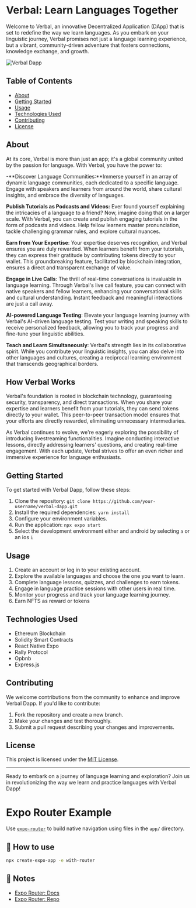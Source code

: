 # Verbal: Learn Languages Together

Welcome to Verbal, an innovative Decentralized Application (DApp) that is set to redefine the way we learn languages. As you embark on your linguistic journey, Verbal promises not just a language learning experience, but a vibrant, community-driven adventure that fosters connections, knowledge exchange, and growth.

![Verbal Dapp](/images/verbal-dapp-screenshot.png)

## Table of Contents

- [About](#About)
- [Getting Started](#getting-started)
- [Usage](#usage)
- [Technologies Used](#technologies-used)
- [Contributing](#contributing)
- [License](#license)

## About

At its core, Verbal is more than just an app; it's a global community united by the passion for language. With Verbal, you have the power to:

-**Discover Language Communities:**Immerse yourself in an array of dynamic language communities, each dedicated to a specific language. Engage with speakers and learners from around the world, share cultural insights, and embrace the diversity of languages.

**Publish Tutorials as Podcasts and Videos:** Ever found yourself explaining the intricacies of a language to a friend? Now, imagine doing that on a larger scale. With Verbal, you can create and publish engaging tutorials in the form of podcasts and videos. Help fellow learners master pronunciation, tackle challenging grammar rules, and explore cultural nuances.

**Earn from Your Expertise**: Your expertise deserves recognition, and Verbal ensures you are duly rewarded. When learners benefit from your tutorials, they can express their gratitude by contributing tokens directly to your wallet. This groundbreaking feature, facilitated by blockchain integration, ensures a direct and transparent exchange of value.

**Engage in Live Calls**: The thrill of real-time conversations is invaluable in language learning. Through Verbal's live call feature, you can connect with native speakers and fellow learners, enhancing your conversational skills and cultural understanding. Instant feedback and meaningful interactions are just a call away.

**AI-powered Language Testing**: Elevate your language learning journey with Verbal's AI-driven language testing. Test your writing and speaking skills to receive personalized feedback, allowing you to track your progress and fine-tune your linguistic abilities.

**Teach and Learn Simultaneously**: Verbal's strength lies in its collaborative spirit. While you contribute your linguistic insights, you can also delve into other languages and cultures, creating a reciprocal learning environment that transcends geographical borders.

## How Verbal Works
Verbal's foundation is rooted in blockchain technology, guaranteeing security, transparency, and direct transactions. When you share your expertise and learners benefit from your tutorials, they can send tokens directly to your wallet. This peer-to-peer transaction model ensures that your efforts are directly rewarded, eliminating unnecessary intermediaries.

As Verbal continues to evolve, we're eagerly exploring the possibility of introducing livestreaming functionalities. Imagine conducting interactive lessons, directly addressing learners' questions, and creating real-time engagement. With each update, Verbal strives to offer an even richer and immersive experience for language enthusiasts.


## Getting Started

To get started with Verbal Dapp, follow these steps:

1. Clone the repository: `git clone https://github.com/your-username/verbal-dapp.git`
2. Install the required dependencies: `yarn install`
3. Configure your environment variables.
4. Run the application: `npx expo start`
5. Select the development environment either and android by selecting `a` or an ios `i`

## Usage

1. Create an account or log in to your existing account.
2. Explore the available languages and choose the one you want to learn.
3. Complete language lessons, quizzes, and challenges to earn tokens.
4. Engage in language practice sessions with other users in real time.
5. Monitor your progress and track your language learning journey.
6. Earn NFTS as reward or tokens

## Technologies Used

- Ethereum Blockchain
- Solidity Smart Contracts
- React Native Expo
- Rally Protocol
- Opbnb
- Express.js

## Contributing

We welcome contributions from the community to enhance and improve Verbal Dapp. If you'd like to contribute:

1. Fork the repository and create a new branch.
2. Make your changes and test thoroughly.
3. Submit a pull request describing your changes and improvements.

## License

This project is licensed under the [MIT License](LICENSE).

---

Ready to embark on a journey of language learning and exploration? Join us in revolutionizing the way we learn and practice languages with Verbal Dapp!

# Expo Router Example

Use [`expo-router`](https://expo.github.io/router) to build native navigation using files in the `app/` directory.

## 🚀 How to use

```sh
npx create-expo-app -e with-router
```

## 📝 Notes

- [Expo Router: Docs](https://expo.github.io/router)
- [Expo Router: Repo](https://github.com/expo/router)

